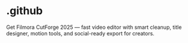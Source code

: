 # .github
Get Filmora CutForge 2025 — fast video editor with smart cleanup, title designer, motion tools, and social-ready export for creators.
